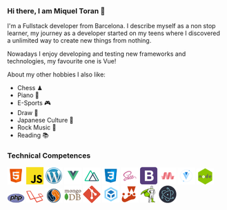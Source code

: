 ### Hi there, I am Miquel Toran 👋 

I'm a Fullstack developer from Barcelona. I describe myself as a non stop learner, my journey as a developer started on my teens where I discovered a unlimited way to create new things from nothing.

Nowadays I enjoy developing and testing new frameworks and technologies, my favourite one is Vue!

About my other hobbies I also like:

- Chess ♟
- Piano 🎹
- E-Sports 🎮
- Draw 🎨
- Japanese Culture 🏯
- Rock Music 🎵
- Reading 📚

### Technical Competences
<img src="https://raw.githubusercontent.com/xScripted/xScripted/main/html5.png" width="40"/> <img src="https://raw.githubusercontent.com/xScripted/xScripted/main/javascript.png" width="40"/> <img src="https://raw.githubusercontent.com/xScripted/xScripted/main/wordpress.png" width="40"/> <img src="https://raw.githubusercontent.com/xScripted/xScripted/main/vue.png" width="40"/> <img src="https://raw.githubusercontent.com/xScripted/xScripted/main/nuxt.png" width="40"/>  <img src="https://raw.githubusercontent.com/xScripted/xScripted/main/css3.png" width="40"/> <img src="https://raw.githubusercontent.com/xScripted/xScripted/main/sass.png" width="40"/> <img src="https://raw.githubusercontent.com/xScripted/xScripted/main/bootstrap.png" width="40"/> <img src="https://raw.githubusercontent.com/xScripted/xScripted/main/materialize.png" width="40"/> <img src="https://raw.githubusercontent.com/xScripted/xScripted/main/vuetify.png" width="40"/> <img src="https://raw.githubusercontent.com/xScripted/xScripted/main/node.png" width="40"/> <img src="https://raw.githubusercontent.com/xScripted/xScripted/main/php.png" width="40"/> <img src="https://raw.githubusercontent.com/xScripted/xScripted/main/laravel.png" width="40"/> <img src="https://raw.githubusercontent.com/xScripted/xScripted/main/mysql.png" width="40"/> <img src="https://raw.githubusercontent.com/xScripted/xScripted/main/mongodb.png" width="40"/> <img src="https://raw.githubusercontent.com/xScripted/xScripted/main/git.png" width="40"/> <img src="https://raw.githubusercontent.com/xScripted/xScripted/main/webpack.png" width="40"/> <img src="https://raw.githubusercontent.com/xScripted/xScripted/main/jest.png" width="40"/> <img src="https://raw.githubusercontent.com/xScripted/xScripted/main/greensock.png" width="40"/> <img src="https://raw.githubusercontent.com/xScripted/xScripted/main/electron.png" width="40"/>
